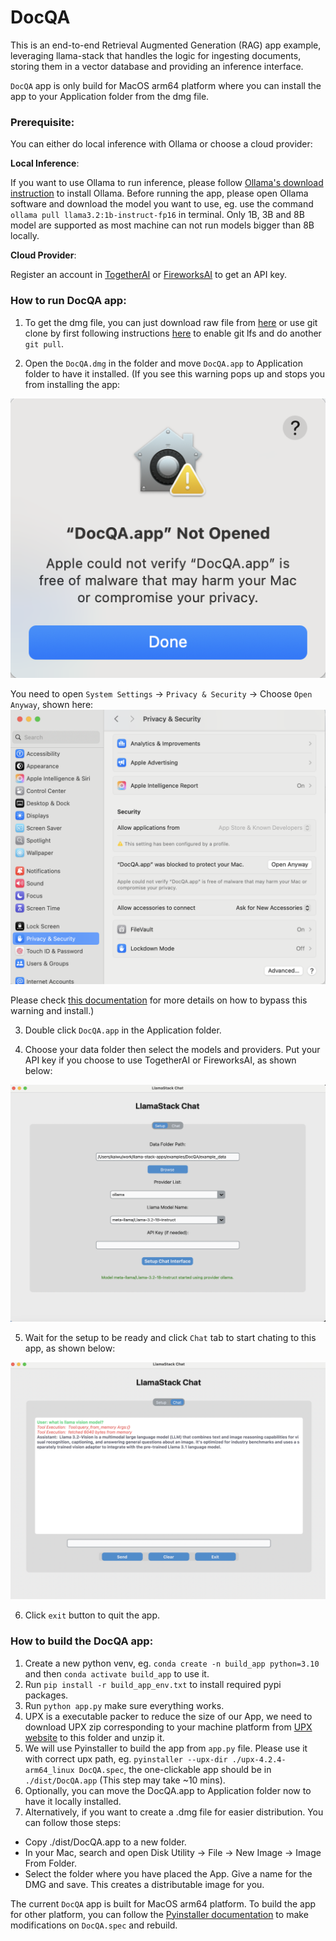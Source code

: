 # DocQA

This is an end-to-end Retrieval Augmented Generation (RAG) app example, leveraging llama-stack that handles the logic for ingesting documents, storing them in a vector database and providing an inference interface.

`DocQA` app is only build for MacOS arm64 platform where you can install the app to your Application folder from the dmg file.


### Prerequisite:

You can either do local inference with Ollama or choose a cloud provider:

**Local Inference**:

If you want to use Ollama to run inference, please follow [Ollama's download instruction](https://ollama.com/download) to install Ollama.  Before running the app, please open Ollama software and download the model you want to use, eg. use the command `ollama pull llama3.2:1b-instruct-fp16` in terminal. Only 1B, 3B and 8B model are supported as most machine can not run models bigger than 8B locally.

**Cloud Provider**:

Register an account in [TogetherAI](https://www.together.ai/) or [FireworksAI](https://fireworks.ai/) to get an API key.

### How to run DocQA app:

1. To get the dmg file, you can just download raw file from [here](https://github.com/meta-llama/llama-stack-apps/blob/docqav2/examples/DocQA/DocQA.dmg) or use git clone by first following instructions [here](https://docs.github.com/en/repositories/working-with-files/managing-large-files/installing-git-large-file-storage) to enable git lfs and do another `git pull`.

2. Open the `DocQA.dmg` in the folder and move `DocQA.app` to Application folder to have it installed.
(If you see this warning pops up and stops you from installing the app:

![open-app-anyway](./assets/warning.png)

You need to open `System Settings` -> `Privacy & Security` -> Choose `Open Anyway`, shown here: ![open-app-anyway](./assets/open-app-anyway.png)

Please check [this documentation](https://support.apple.com/en-us/102445) for more details on how to bypass this warning and install.)

3. Double click `DocQA.app` in the Application folder.

4. Choose your data folder then select the models and providers. Put your API key if you choose to use TogetherAI or FireworksAI, as shown below:

![Setup](./assets/DocQA_setup.png)

5. Wait for the setup to be ready and click `Chat` tab to start chating to this app, as shown below:

![Chat](./assets/DocQA_chat.png)

6. Click `exit` button to quit the app.

### How to build the DocQA app:

1. Create a new python venv, eg. `conda create -n build_app python=3.10` and then `conda activate build_app` to use it.
2. Run `pip install -r build_app_env.txt` to install required pypi packages.
3. Run `python app.py` make sure everything works.
4. UPX is a executable packer to reduce the size of our App, we need to download UPX zip corresponding to your machine platform from [UPX website](https://github.com/upx/upx/releases/) to this folder and unzip it.
5. We will use Pyinstaller to build the app from `app.py` file. Please use it with correct upx path, eg. `pyinstaller --upx-dir ./upx-4.2.4-arm64_linux DocQA.spec`, the one-clickable app should be in `./dist/DocQA.app` (This step may take ~10 mins).
6. Optionally, you can move the DocQA.app to Application folder now to have it locally installed.
7. Alternatively, if you want to create a .dmg file for easier distribution. You can follow those steps:

 - Copy ./dist/DocQA.app to a new folder.
 -  In your Mac, search and open Disk Utility -> File -> New Image -> Image From Folder.
 - Select the folder where you have placed the App. Give a name for the DMG and save. This creates a distributable image for you.

The current `DocQA` app is built for MacOS arm64 platform. To build the app for other platform, you can follow the [Pyinstaller documentation](https://pyinstaller.org/en/stable/usage.html#) to make modifications on `DocQA.spec` and rebuild.
